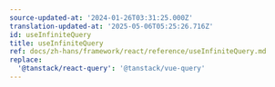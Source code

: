 ```yaml
---
source-updated-at: '2024-01-26T03:31:25.000Z'
translation-updated-at: '2025-05-06T05:25:26.716Z'
id: useInfiniteQuery
title: useInfiniteQuery
ref: docs/zh-hans/framework/react/reference/useInfiniteQuery.md
replace:
  '@tanstack/react-query': '@tanstack/vue-query'
---
```


